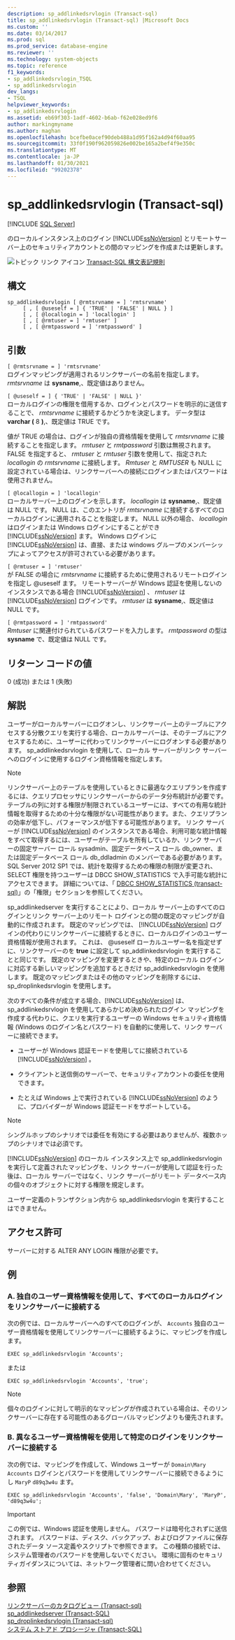 ```yaml
---
description: sp_addlinkedsrvlogin (Transact-sql)
title: sp_addlinkedsrvlogin (Transact-sql) |Microsoft Docs
ms.custom: ''
ms.date: 03/14/2017
ms.prod: sql
ms.prod_service: database-engine
ms.reviewer: ''
ms.technology: system-objects
ms.topic: reference
f1_keywords:
- sp_addlinkedsrvlogin_TSQL
- sp_addlinkedsrvlogin
dev_langs:
- TSQL
helpviewer_keywords:
- sp_addlinkedsrvlogin
ms.assetid: eb69f303-1adf-4602-b6ab-f62e028ed9f6
author: markingmyname
ms.author: maghan
ms.openlocfilehash: bcefbe0acef90deb488a1d95f162a4d94f60aa95
ms.sourcegitcommit: 33f0f190f962059826e002be165a2bef4f9e350c
ms.translationtype: MT
ms.contentlocale: ja-JP
ms.lasthandoff: 01/30/2021
ms.locfileid: "99202378"
---
```

# <a name="sp_addlinkedsrvlogin-transact-sql"></a>sp_addlinkedsrvlogin (Transact-sql)
[!INCLUDE [SQL Server](../../includes/applies-to-version/sqlserver.md)]

  のローカルインスタンス上のログイン [!INCLUDE[ssNoVersion](../../includes/ssnoversion-md.md)] とリモートサーバー上のセキュリティアカウントとの間のマッピングを作成または更新します。  
  
 ![トピック リンク アイコン](../../database-engine/configure-windows/media/topic-link.gif "トピック リンク アイコン") [Transact-SQL 構文表記規則](../../t-sql/language-elements/transact-sql-syntax-conventions-transact-sql.md)  
  
## <a name="syntax"></a>構文  
  
```  
sp_addlinkedsrvlogin [ @rmtsrvname = ] 'rmtsrvname'   
     [ , [ @useself = ] { 'TRUE' | 'FALSE' | NULL } ]   
     [ , [ @locallogin = ] 'locallogin' ]   
     [ , [ @rmtuser = ] 'rmtuser' ]   
     [ , [ @rmtpassword = ] 'rmtpassword' ]   
```  
  
## <a name="arguments"></a>引数  
 `[ @rmtsrvname = ] 'rmtsrvname'`  
 ログインマッピングが適用されるリンクサーバーの名前を指定します。 *rmtsrvname* は **sysname**,、既定値はありません。  
  
 `[ @useself = ] { 'TRUE' | 'FALSE' | NULL }'`  
 ローカルログインの権限を借用するか、ログインとパスワードを明示的に送信することで、 *rmtsrvname* に接続するかどうかを決定します。 データ型は **varchar (** 8 **)**,、既定値は TRUE です。  
  
 値が TRUE の場合は、ログインが独自の資格情報を使用して *rmtsrvname* に接続することを指定します。 *rmtuser* と *rmtpassword* 引数は無視されます。 FALSE を指定すると、 *rmtuser* と *rmtuser* 引数を使用して、指定された *locallogin* の *rmtsrvname* に接続します。 *Rmtuser* と *RMTUSER* も NULL に設定されている場合は、リンクサーバーへの接続にログインまたはパスワードは使用されません。  
  
 `[ @locallogin = ] 'locallogin'`  
 ローカルサーバー上のログインを示します。 *locallogin* は **sysname**,、既定値は NULL です。 NULL は、このエントリが *rmtsrvname* に接続するすべてのローカルログインに適用されることを指定します。 NULL 以外の場合、 *locallogin* はログインまたは Windows ログインにすることができ [!INCLUDE[ssNoVersion](../../includes/ssnoversion-md.md)] ます。 Windows ログインに [!INCLUDE[ssNoVersion](../../includes/ssnoversion-md.md)] は、直接、または windows グループのメンバーシップによってアクセスが許可されている必要があります。  
  
 `[ @rmtuser = ] 'rmtuser'`  
 が FALSE の場合に *rmtsrvname* に接続するために使用されるリモートログインを指定し @useself ます。 リモートサーバーが Windows 認証を使用しないのインスタンスである場合 [!INCLUDE[ssNoVersion](../../includes/ssnoversion-md.md)] 、 *rmtuser* は [!INCLUDE[ssNoVersion](../../includes/ssnoversion-md.md)] ログインです。 *rmtuser* は **sysname**,、既定値は NULL です。  
  
 `[ @rmtpassword = ] 'rmtpassword'`  
 *Rmtuser* に関連付けられているパスワードを入力します。 *rmtpassword* の型は **sysname** で、既定値は NULL です。  
  
## <a name="return-code-values"></a>リターン コードの値  
 0 (成功) または 1 (失敗)  
  
## <a name="remarks"></a>解説  
 ユーザーがローカルサーバーにログオンし、リンクサーバー上のテーブルにアクセスする分散クエリを実行する場合、ローカルサーバーは、そのテーブルにアクセスするために、ユーザーに代わってリンクサーバーにログオンする必要があります。 sp_addlinkedsrvlogin を使用して、ローカル サーバーがリンク サーバーへのログインに使用するログイン資格情報を指定します。  
  
> [!NOTE]  
>  リンクサーバー上のテーブルを使用しているときに最適なクエリプランを作成するには、クエリプロセッサにリンクサーバーからのデータ分布統計が必要です。 テーブルの列に対する権限が制限されているユーザーには、すべての有用な統計情報を取得するための十分な権限がない可能性があります。また、クエリプランの効率が低下し、パフォーマンスが低下する可能性があります。 リンク サーバーが [!INCLUDE[ssNoVersion](../../includes/ssnoversion-md.md)] のインスタンスである場合、利用可能な統計情報をすべて取得するには、ユーザーがテーブルを所有しているか、リンク サーバーの固定サーバー ロール sysadmin、固定データベース ロール db_owner、または固定データベース ロール db_ddladmin のメンバーである必要があります。 SQL Server 2012 SP1 では、統計を取得するための権限の制限が変更され、SELECT 権限を持つユーザーは DBCC SHOW_STATISTICS で入手可能な統計にアクセスできます。 詳細については、「 [DBCC SHOW_STATISTICS &#40;transact-sql&#41;](../../t-sql/database-console-commands/dbcc-show-statistics-transact-sql.md)」の「権限」セクションを参照してください。  
  
 sp_addlinkedserver を実行することにより、ローカル サーバー上のすべてのログインとリンク サーバー上のリモート ログインとの間の既定のマッピングが自動的に作成されます。 既定のマッピングでは、 [!INCLUDE[ssNoVersion](../../includes/ssnoversion-md.md)] ログインの代わりにリンクサーバーに接続するときに、ローカルログインのユーザー資格情報が使用されます。 これは、 @useself ローカルユーザー名を指定せずに、リンクサーバーのを **true** に設定して sp_addlinkedsrvlogin を実行することと同じです。 既定のマッピングを変更するときや、特定のローカル ログインに対応する新しいマッピングを追加するときだけ sp_addlinkedsrvlogin を使用します。 既定のマッピングまたはその他のマッピングを削除するには、sp_droplinkedsrvlogin を使用します。  
  
 次のすべての条件が成立する場合、[!INCLUDE[ssNoVersion](../../includes/ssnoversion-md.md)] は、sp_addlinkedsrvlogin を使用してあらかじめ決められたログイン マッピングを作成する代わりに、クエリを実行するユーザーの Windows セキュリティ資格情報 (Windows のログイン名とパスワード) を自動的に使用して、リンク サーバーに接続できます。  
  
-   ユーザーが Windows 認証モードを使用してに接続されている [!INCLUDE[ssNoVersion](../../includes/ssnoversion-md.md)] 。  
  
-   クライアントと送信側のサーバーで、セキュリティアカウントの委任を使用できます。  
  
-   たとえば Windows 上で実行されている [!INCLUDE[ssNoVersion](../../includes/ssnoversion-md.md)] のように、プロバイダーが Windows 認証モードをサポートしている。  
  
> [!NOTE]  
>  シングルホップのシナリオでは委任を有効にする必要はありませんが、複数ホップのシナリオでは必須です。  
  
 [!INCLUDE[ssNoVersion](../../includes/ssnoversion-md.md)] のローカル インスタンス上で sp_addlinkedsrvlogin を実行して定義されたマッピングを、リンク サーバーが使用して認証を行った後は、ローカル サーバーではなく、リンク サーバーがリモート データベース内の個々のオブジェクトに対する権限を規定します。  
  
 ユーザー定義のトランザクション内から sp_addlinkedsrvlogin を実行することはできません。  
  
## <a name="permissions"></a>アクセス許可  
 サーバーに対する ALTER ANY LOGIN 権限が必要です。  
  
## <a name="examples"></a>例  
  
### <a name="a-connecting-all-local-logins-to-the-linked-server-by-using-their-own-user-credentials"></a>A. 独自のユーザー資格情報を使用して、すべてのローカルログインをリンクサーバーに接続する  
 次の例では、ローカルサーバーへのすべてのログインが、 `Accounts` 独自のユーザー資格情報を使用してリンクサーバーに接続するように、マッピングを作成します。  
  
```  
EXEC sp_addlinkedsrvlogin 'Accounts';  
```  
  
 または  
  
```  
EXEC sp_addlinkedsrvlogin 'Accounts', 'true';  
```  
  
> [!NOTE]  
>  個々のログインに対して明示的なマッピングが作成されている場合は、そのリンクサーバーに存在する可能性のあるグローバルマッピングよりも優先されます。  
  
### <a name="b-connecting-a-specific-login-to-the-linked-server-by-using-different-user-credentials"></a>B. 異なるユーザー資格情報を使用して特定のログインをリンクサーバーに接続する  
 次の例では、マッピングを作成して、Windows ユーザーが `Domain\Mary` `Accounts` ログインとパスワードを使用してリンクサーバーに接続できるようにし `MaryP` `d89q3w4u` ます。  
  
```  
EXEC sp_addlinkedsrvlogin 'Accounts', 'false', 'Domain\Mary', 'MaryP', 'd89q3w4u';  
```  
  
> [!IMPORTANT]  
>  この例では、Windows 認証を使用しません。 パスワードは暗号化されずに送信されます。 パスワードは、ディスク、バックアップ、およびログファイルに保存されたデータ ソース定義やスクリプトで参照できます。 この種類の接続では、システム管理者のパスワードを使用しないでください。 環境に固有のセキュリティガイダンスについては、ネットワーク管理者に問い合わせてください。  
  
## <a name="see-also"></a>参照  
 [リンクサーバーのカタログビュー &#40;Transact-sql&#41;](../../relational-databases/system-catalog-views/linked-servers-catalog-views-transact-sql.md)   
 [sp_addlinkedserver &#40;Transact-SQL&#41;](../../relational-databases/system-stored-procedures/sp-addlinkedserver-transact-sql.md)   
 [sp_droplinkedsrvlogin &#40;Transact-sql&#41;](../../relational-databases/system-stored-procedures/sp-droplinkedsrvlogin-transact-sql.md)   
 [システム ストアド プロシージャ &#40;Transact-SQL&#41;](../../relational-databases/system-stored-procedures/system-stored-procedures-transact-sql.md)  
  
  
